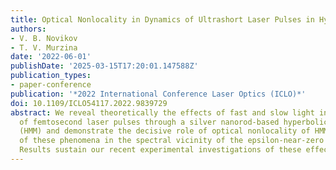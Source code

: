 ```yaml
---
title: Optical Nonlocality in Dynamics of Ultrashort Laser Pulses in Hyperbolic Metamaterials
authors:
- V. B. Novikov
- T. V. Murzina
date: '2022-06-01'
publishDate: '2025-03-15T17:20:01.147588Z'
publication_types:
- paper-conference
publication: '*2022 International Conference Laser Optics (ICLO)*'
doi: 10.1109/ICLO54117.2022.9839729
abstract: We reveal theoretically the effects of fast and slow light in transmission
  of femtosecond laser pulses through a silver nanorod-based hyperbolic metamaterial
  (HMM) and demonstrate the decisive role of optical nonlocality of HMMs in the appearance
  of these phenomena in the spectral vicinity of the epsilon-near-zero regime of HMM.
  Results sustain our recent experimental investigations of these effects.
---
```

